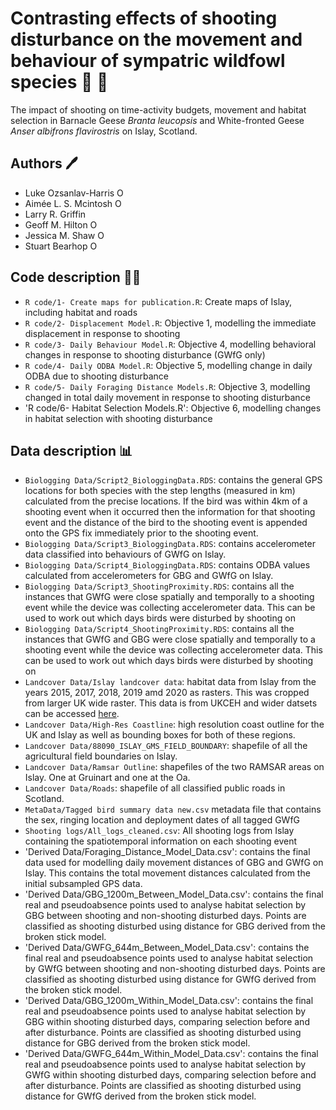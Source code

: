 # Contrasting effects of shooting disturbance on the movement and behaviour of sympatric wildfowl species 🔫 🦆
The impact of shooting on time-activity budgets, movement and habitat selection in Barnacle Geese *Branta leucopsis* and White-fronted Geese *Anser albifrons flavirostris* on Islay, Scotland. 

## Authors 🖊️
- Luke Ozsanlav-Harris <a itemprop="sameAs" content="https://orcid.org/0000-0003-3889-6722" href="https://orcid.org/0000-0003-3889-6722" target="orcid.widget" rel="noopener" style="vertical-align:top;"><img src="https://orcid.org/sites/default/files/images/orcid_16x16.png" alt="ORCID iD icon" target="_blank" style="width:1em;margin-right:.5em;"/></a>
- Aimée L. S. Mcintosh <a itemprop="sameAs" content="https://orcid.org/0000-0002-4975-3682" href="https://orcid.org/0000-0002-4975-3682" target="orcid.widget" rel="noopener" style="vertical-align:top;"><img src="https://orcid.org/sites/default/files/images/orcid_16x16.png" alt="ORCID iD icon" target="_blank" style="width:1em;margin-right:.5em;"/></a>
- Larry R. Griffin
- Geoff M. Hilton <a itemprop="sameAs" content="https://orcid.org/0000-0001-9062-3030" href="https://orcid.org/0000-0001-9062-3030" target="orcid.widget" rel="me noopener noreferrer" style="vertical-align:top;"><img src="https://orcid.org/sites/default/files/images/orcid_16x16.png" alt="ORCID iD icon" style="width:1em;margin-right:.5em;"/></a>
- Jessica M. Shaw <a itemprop="sameAs" content="https://orcid.org/0000-0003-0862-9260" href="https://orcid.org/0000-0003-0862-9260" target="orcid.widget" rel="noopener" style="vertical-align:top;"><img src="https://orcid.org/sites/default/files/images/orcid_16x16.png" alt="ORCID iD icon" target="_blank" style="width:1em;margin-right:.5em;"/></a>
- Stuart Bearhop <a itemprop="sameAs" content="https://orcid.org/0000-0002-5864-0129" href="https://orcid.org/0000-0002-5864-0129" target="orcid.widget" rel="me noopener noreferrer" style="vertical-align:top;"><img src="https://orcid.org/sites/default/files/images/orcid_16x16.png" alt="ORCID iD icon" style="width:1em;margin-right:.5em;"/></a>

## Code description 👨‍💻
- `R code/1- Create maps for publication.R`: Create maps of Islay, including habitat and roads
- `R code/2- Displacement Model.R`: Objective 1, modelling the immediate displacement in response to shooting
- `R code/3- Daily Behaviour Model.R`: Objective 4, modelling behavioral changes in response to shooting disturbance (GWfG only)
- `R code/4- Daily ODBA Model.R`: Objective 5, modelling change in daily ODBA due to shooting disturbance
- `R code/5- Daily Foraging Distance Models.R`: Objective 3, modelling changed in total daily movement in response to shooting disturbance
- 'R code/6- Habitat Selection Models.R': Objective 6, modelling changes in habitat selection with shooting disturbance

## Data description 📊
- `Biologging Data/Script2_BiologgingData.RDS`: contains the general GPS locations for both species with the step lengths (measured in km) calculated from the precise locations. If the bird was within 4km of a shooting event when it occurred then the information for that shooting event and the distance of the bird to the shooting event is appended onto the GPS fix immediately prior to the shooting event.
- `Biologging Data/Script3_BiologgingData.RDS`: contains accelerometer data classified into behaviours of GWfG on Islay. 
- `Biologging Data/Script4_BiologgingData.RDS`: contains ODBA values calculated from accelerometers for GBG and GWfG on Islay.
- `Biologging Data/Script3_ShootingProximity.RDS`: contains all the instances that GWfG were close spatially and temporally to a shooting event while the device was collecting accelerometer data. This can be used to work out which days birds were disturbed by shooting on
- `Biologging Data/Script4_ShootingProximity.RDS`: contains all the instances that GWfG and GBG were close spatially and temporally to a shooting event while the device was collecting accelerometer data. This can be used to work out which days birds were disturbed by shooting on
- `Landcover Data/Islay landcover data`: habitat data from Islay from the years 2015, 2017, 2018, 2019 amd 2020 as rasters. This was cropped from larger UK wide raster. This data is from UKCEH and wider datsets can be accessed [here](https://www.ceh.ac.uk/data/ukceh-land-cover-maps).
- `Landcover Data/High-Res Coastline`: high resolution coast outline for the UK and Islay as well as bounding boxes for both of these regions.
- `Landcover Data/88090_ISLAY_GMS_FIELD_BOUNDARY`: shapefile of all the agricultural field boundaries on Islay.
- `Landcover Data/Ramsar Outline`: shapefiles of the two RAMSAR areas on Islay. One at Gruinart and one at the Oa.
- `Landcover Data/Roads`: shapefile of all classified public roads in Scotland.
- `MetaData/Tagged bird summary data new.csv` metadata file that contains the sex, ringing location and deployment dates of all tagged GWfG
- `Shooting logs/All_logs_cleaned.csv`: All shooting logs from Islay containing the spatiotemporal information on each shooting event
- 'Derived Data/Foraging_Distance_Model_Data.csv': contains the final data used for modelling daily movement distances of GBG and GWfG on Islay. This contains the total movement distances calculated from the initial subsampled GPS data.
- 'Derived Data/GBG_1200m_Between_Model_Data.csv': contains the final real and pseudoabsence points used to analyse habitat selection by GBG between shooting and non-shooting disturbed days. Points are classified as shooting disturbed using distance for GBG derived from the broken stick model. 
-  'Derived Data/GWFG_644m_Between_Model_Data.csv': contains the final real and pseudoabsence points used to analyse habitat selection by GWfG between shooting and non-shooting disturbed days. Points are classified as shooting disturbed using distance for GWfG derived from the broken stick model.
- 'Derived Data/GBG_1200m_Within_Model_Data.csv': contains the final real and pseudoabsence points used to analyse habitat selection by GBG within shooting disturbed days, comparing selection before and after disturbance. Points are classified as shooting disturbed using distance for GBG derived from the broken stick model.
- 'Derived Data/GWFG_644m_Within_Model_Data.csv': contains the final real and pseudoabsence points used to analyse habitat selection by GWfG within shooting disturbed days, comparing selection before and after disturbance. Points are classified as shooting disturbed using distance for GWfG derived from the broken stick model.


